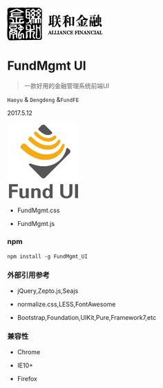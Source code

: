![N|Solid](/img/safs_logo.png)
# FundMgmt UI

> 一款好用的金融管理系统前端UI

`Haoyu` & `Dengdeng` &`FundFE`

2017.5.12

![N|Solid](/img/fundui_logo.png)

- FundMgmt.css

- FundMgmt.js

### npm

``` npm
npm install -g FundMgmt_UI 
```

### 外部引用参考

- jQuery,Zepto.js,Seajs 

- normalize.css,LESS,FontAwesome

- Bootstrap,Foundation,UIKit,Pure,Framework7,etc

### 兼容性

- Chrome

- IE10+

- Firefox
